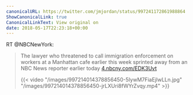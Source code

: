 ```yaml
---
canonicalURL: https://twitter.com/jmjordan/status/997241172861988864
ShowCanonicalLink: true
CanonicalLinkText: View original on
date: 2018-05-17T22:23:18+00:00
---
```

RT @NBCNewYork:
> The lawyer who threatened to call immigration enforcement on workers at a Manhattan cafe earlier this week sprinted away from an NBC News reporter earlier today [4.nbcny.com/EDK3Uvt](http://4.nbcny.com/EDK3Uvt) 
> 
> {{< video "/images/997214014378856450-5IywM7FiaEjlwLLn.jpg" "/images/997214014378856450-jrLXUri8fWYrZvqy.mp4" >}}